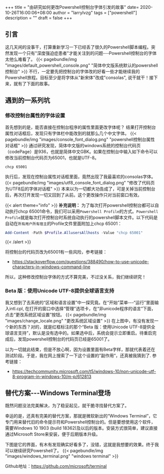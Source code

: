 +++
title = "由研究如何更改Powershell控制台字体引发的故事"
date= 2020-10-26T16:00:06+08:00
author = "larrylvzg"
tags = ["powershell"]
description = ""
draft = false
+++

## 引言
这几天闲的没事干，打算重新学习一下已经丢了很久的Powershell脚本编程。突然发现一个只有"深度强迫症患者"才能关注到的问题---Powershell控制台的字体太他么难看了。
{{< pagebundle/img "images/default_powershell_console.png" "简体中文版系统默认的powershell控制台" >}}
不行，一定要先把控制台的字体改的好看一些才能继续我的Powershell旅程。目标至少是将字体从"新宋体"改成"consolas", 说干就干！接下来，就有了下面的故事。

## 遇到的一系列坑
### 修改控制台属性的字体设置
首先想到的是，能否直接在控制台程序的属性里面更改字体呢？ 结果打开控制台属性对话框后，发现只有字体栏中能改到的就那么几个中文字体。
{{< pagebundle/img "images/console_font_dialog.png" "powershell控制台属性对话框" >}}
通过研究发现，简体中文版的windows系统的控制台代码页（codePage）是936，也就是简体中文GBK。如果在控制台中输入如下命令可以修改当前控制台代码页为65001，也就是UTF-8。
```
chcp 65001
```
执行后，发现在控制台属性对话框里面，竟然出现了我最喜欢的consolas字体。
{{< pagebundle/img "images/utf8_console_font_dialog.png" "修改了代码页为UTF8后的字体对话框" >}}
本来以为一切都大功告成了，可是关掉当前控制台后，再次打开发现一切又回到了从前。这个更改操作只对当前窗口有效。

{{< alert theme="info" >}}
**补充说明：** 为了每次打开powershell控制台都可以自动执行chcp 65001命令，我们可以采用`Powershell Profile`的方式。`Powershell Profile`就是每次打开控制台时系统自动执行的powershell脚本文件。以下代码是自动在`所有用户所有宿主`的Profile文件里面附加上chcp 65001：
```powershell
Add-Content -Path $Profile.AllusersAllhosts -Value "chcp 65001"
```
{{< /alert >}}

将控制台的代码页改为65001有一些风险，参考链接：
* https://stackoverflow.com/questions/388490/how-to-use-unicode-characters-in-windows-command-line

所以，这种修改控制台字体的方式不算完美，不过没关系，我们继续研究！

### Beta 版：使用Unicode UTF-8提供全球语言支持
我又想到了去系统的“区域和语言设置”中一探究竟。在“开始”菜单---“运行”里面输入intl.cpl, 在打开的窗口中选择“管理”选项卡，在“非unicode程序的语言”下面，点击“更改系统区域设置”按钮。
{{< pagebundle/img "images/change_locale.png" "更改系统区域设置" >}}
在上图中，有没有发现一个新的东西？对的，就是红框标注的那个“Beta 版：使用Unicode UTF-8提供全球语言支持”，默认是没有选中的。如果选中后，系统会提示立即重启。待重启完成后，发现powershell控制台的代码页已经是65001了。

以为一切就此结束，但是不放心啊，因为设置里面有Beta字样，那就代表着还在测试阶段。于是，我在网上搜索了一下这个设置的”副作用“，还真被我猜到了.
参考链接：
* https://techcommunity.microsoft.com/t5/windows-10/non-unicode-utf-8-program-in-windows-10/m-p/612813


## 替代方案---Windows Terminal登场
既然问题没法完美解决，为了稳妥起见，就干脆寻找替代方案了。

幸运的是，还真有完美的替代方案，那就是微软新出的“Windows Terminal”，它专门用来替代旧的命令提示符和Powershell控制台的。但是要想使用这个软件，需要Windows 10 1903 (build 18362)及以后的版本。安装方式很简单，建议直接通过Microsoft Store来安装，便于后期版本升级。

下图是它的界面，有木有发现确实好看多了，没错，这就是我想要的效果。终于我可以继续研究Powershell了。
{{< pagebundle/img "images/windows_terminal.png" "windows terminal" >}}

Github地址：https://github.com/microsoft/terminal

